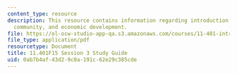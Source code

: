 ```yaml
---
content_type: resource
description: This resource contains information regarding introduction to housing,
  community, and economic development.
file: https://ol-ocw-studio-app-qa.s3.amazonaws.com/courses/11-401-introduction-to-housing-community-and-economic-development-fall-2015/0ab7b4af43d29c0a191c62e29c385cde_MIT11_401F15_Session3.pdf
file_type: application/pdf
resourcetype: Document
title: 11.401F15 Session 3 Study Guide
uid: 0ab7b4af-43d2-9c0a-191c-62e29c385cde
---
```

